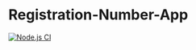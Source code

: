 # Registration-Number-App
[![Node.js CI](https://github.com/Mandisa2526/Registration-Number-App/actions/workflows/node.js.yml/badge.svg)](https://github.com/Mandisa2526/Registration-Number-App/actions/workflows/node.js.yml)

